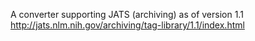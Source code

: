 A converter supporting JATS (archiving) as of version 1.1 http://jats.nlm.nih.gov/archiving/tag-library/1.1/index.html